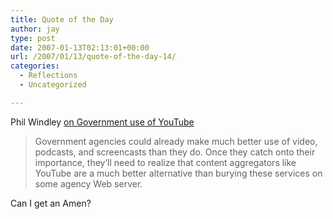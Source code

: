 ```yaml
---
title: Quote of the Day
author: jay
type: post
date: 2007-01-13T02:13:01+00:00
url: /2007/01/13/quote-of-the-day-14/
categories:
  - Reflections
  - Uncategorized

---
```

Phil Windley [on Government use of YouTube][1]

> Government agencies could already make much better use of video, podcasts, and screencasts than they do. Once they catch onto their importance, they’ll need to realize that content aggregators like YouTube are a much better alternative than burying these services on some agency Web server.

Can I get an Amen?

 [1]: http://www.windley.com/archives/2007/01/youtube_for_egovernment.shtml